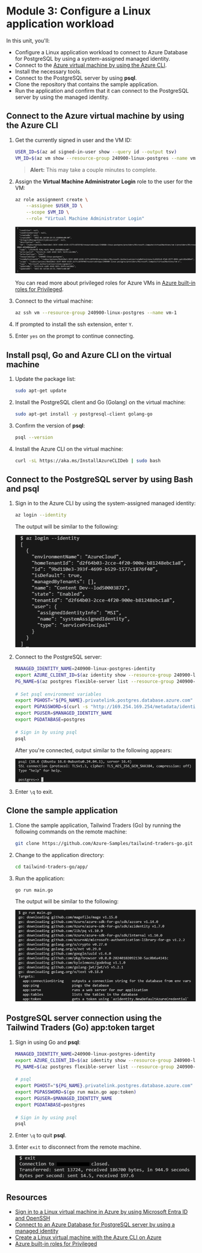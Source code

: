 # Module 3: Configure a Linux application workload​

In this unit, you'll:

- Configure a Linux application workload to connect to Azure Database for PostgreSQL by using a system-assigned managed identity.
- Connect to the [Azure virtual machine by using the Azure CLI][docs-url-1].
- Install the necessary tools.
- Connect to the PostgreSQL server by using **psql**.
- Clone the repository that contains the sample application.
- Run the application and confirm that it can connect to the PostgreSQL server by using the managed identity.

## Connect to the Azure virtual machine by using the Azure CLI

1. Get the currently signed in user and the VM ID:

    ```bash
    USER_ID=$(az ad signed-in-user show --query id --output tsv)
    VM_ID=$(az vm show --resource-group 240900-linux-postgres --name vm-1 --query id --output tsv)
    ```

    >**Alert:** This may take a couple minutes to complete.

1. Assign the **Virtual Machine Administrator Login** role to the user for the VM:

    ```bash
    az role assignment create \
        --assignee $USER_ID \
        --scope $VM_ID \
        --role "Virtual Machine Administrator Login"
    ```

    ![Add Azure role assignment](./media/az-role-assignment.png)

    You can read more about privileged roles for Azure VMs in [Azure built-in roles for Privileged][docs-url-2].

1. Connect to the virtual machine:

    ```bash
    az ssh vm --resource-group 240900-linux-postgres --name vm-1
    ```

1. If prompted to install the ssh extension, enter `Y`.

1. Enter `yes` on the prompt to continue connecting.

## Install psql, Go and Azure CLI on the virtual machine

1. Update the package list:

    ```bash
    sudo apt-get update
    ```

1. Install the PostgreSQL client and Go (Golang) on the virtual machine:

    ```bash
    sudo apt-get install -y postgresql-client golang-go
    ```

1. Confirm the version of **psql**:

    ```bash
    psql --version
    ```

1. Install the Azure CLI on the virtual machine:

    ```bash
    curl -sL https://aka.ms/InstallAzureCLIDeb | sudo bash
    ```

## Connect to the PostgreSQL server by using Bash and psql

1. Sign in to the Azure CLI by using the system-assigned managed identity:

    ```bash
    az login --identity
    ```

    The output will be similar to the following:

    ![az login managed identity](./media/az-login-identity.png)

1. Connect to the PostgreSQL server:

    ```bash
    MANAGED_IDENTITY_NAME=240900-linux-postgres-identity
    export AZURE_CLIENT_ID=$(az identity show --resource-group 240900-linux-postgres --name $MANAGED_IDENTITY_NAME --query "clientId" -o tsv)
    PG_NAME=$(az postgres flexible-server list --resource-group 240900-linux-postgres --query "[0].name" -o tsv)

    # Set psql environment variables
    export PGHOST="${PG_NAME}.privatelink.postgres.database.azure.com"
    export PGPASSWORD=$(curl -s "http://169.254.169.254/metadata/identity/oauth2/token?api-version=2018-02-01&resource=https%3A%2F%2Fossrdbms-aad.database.windows.net&client_id=${AZURE_CLIENT_ID}" -H Metadata:true | jq -r .access_token)
    export PGUSER=$MANAGED_IDENTITY_NAME
    export PGDATABASE=postgres

    # Sign in by using psql
    psql
    ```

    After you're connected, output similar to the following appears:

    ![Sign in to psql](./media/psql-sign-in.png)

1. Enter `\q` to exit.

## Clone the sample application

1. Clone the sample application, Tailwind Traders (Go) by running the following commands on the remote machine:

    ```bash
    git clone https://github.com/Azure-Samples/tailwind-traders-go.git
    ```

1. Change to the application directory:

    ```bash
    cd tailwind-traders-go/app/
    ```

1. Run the application:

    ```bash
    go run main.go
    ```

    The output will be similar to the following:

    ![Go run main.go](./media/go-run-main.png)

## PostgreSQL server connection using the Tailwind Traders (Go) app:token target

1. Sign in using Go and **psql**:

    ```bash
    MANAGED_IDENTITY_NAME=240900-linux-postgres-identity
    export AZURE_CLIENT_ID=$(az identity show --resource-group 240900-linux-postgres --name $MANAGED_IDENTITY_NAME --query "clientId" -o tsv)
    PG_NAME=$(az postgres flexible-server list --resource-group 240900-linux-postgres --query "[0].name" -o tsv)

    # psql
    export PGHOST="${PG_NAME}.privatelink.postgres.database.azure.com"
    export PGPASSWORD=$(go run main.go app:token)
    export PGUSER=$MANAGED_IDENTITY_NAME
    export PGDATABASE=postgres

    # Sign in by using psql
    psql
    ```

1. Enter `\q` to quit **psql**.

1. Enter `exit` to disconnect from the remote machine.

    ![Exit remote machine](./media/exit-remote-machine.png)

## Resources

- [Sign in to a Linux virtual machine in Azure by using Microsoft Entra ID and OpenSSH][docs-url-3]
- [Connect to an Azure Database for PostgreSQL server by using a managed identity][docs-url-4]
- [Create a Linux virtual machine with the Azure CLI on Azure][docs-url-1]
- [Azure built-in roles for Privileged][docs-url-2]

[docs-alt-1]: /azure/virtual-machines/linux/quick-create-cli
[docs-url-1]: https://learn.microsoft.com/azure/virtual-machines/linux/quick-create-cli
[docs-alt-2]: /azure/role-based-access-control/built-in-roles/privileged#role-based-access-control-administrator
[docs-url-2]: https://learn.microsoft.com/azure/role-based-access-control/built-in-roles/privileged#role-based-access-control-administrator
[docs-alt-3]: /entra/identity/devices/howto-vm-sign-in-azure-ad-linux
[docs-url-3]: https://learn.microsoft.com/entra/identity/devices/howto-vm-sign-in-azure-ad-linux
[docs-alt-4]: /azure/postgresql/single-server/how-to-connect-with-managed-identity
[docs-url-4]: https://learn.microsoft.com/azure/postgresql/single-server/how-to-connect-with-managed-identity
